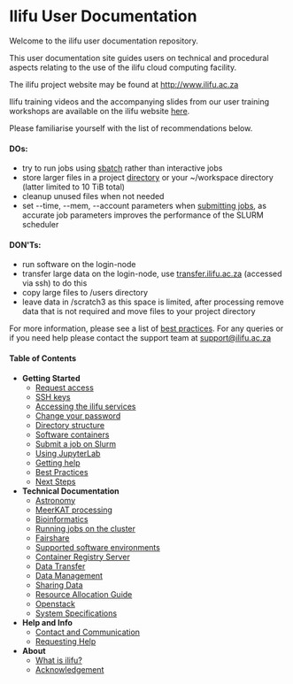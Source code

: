 Ilifu User Documentation
========================

Welcome to the ilifu user documentation repository.

This user documentation site guides users on technical and procedural aspects relating to the use of the ilifu cloud computing facility.

The ilifu project website may be found at http://www.ilifu.ac.za

Ilifu training videos and the accompanying slides from our user training workshops are available on the ilifu website [here](https://www.ilifu.ac.za/latest-training/).

Please familiarise yourself with the list of recommendations below.

#### DOs:
* try to run jobs using [sbatch](getting_started/submit_job_slurm#submitting-a-job-using-a-batch-script) rather than interactive jobs
* store larger files in a project [directory](data/directory_structure.md) or your ~/workspace directory (latter limited to 10 TiB total)
* cleanup unused files when not needed
* set --time, --mem, --account parameters when [submitting jobs](getting_started/submit_job_slurm#specifying-resources-when-running-jobs-on-slurm), as accurate job parameters improves the performance of the SLURM scheduler

#### DON'Ts:
* run software on the login-node
* transfer large data on the login-node, use [transfer.ilifu.ac.za](data/data_transfer) (accessed via ssh) to do this
* copy large files to /users directory
* leave data in /scratch3 as this space is limited, after processing remove data that is not required and move files to your project directory

For more information, please see a list of [best practices](getting_started/best_practices.md). For any queries or if you need help please contact the support team at [support@ilifu.ac.za](mailto:support@ilifu.ac.za)

#### Table of Contents
- **Getting Started**
  - [Request access](getting_started/request_access.md)
  - [SSH keys](getting_started/ssh.md)
  - [Accessing the ilifu services](getting_started/access_ilifu.md)
  - [Change your password](getting_started/change_password.md)
  - [Directory structure](data/directory_structure.md)
  - [Software containers](getting_started/container_environments.md)
  - [Submit a job on Slurm](getting_started/submit_job_slurm.md)
  - [Using JupyterLab](getting_started/using_jupyterlab.md)
  - [Getting help](getting_started/getting_help.md)
  - [Best Practices](getting_started/best_practices.md)
  - [Next Steps](getting_started/next_steps.md)
- **Technical Documentation**
  - [Astronomy](astronomy/astronomy_software.md)
  - [MeerKAT processing](astronomy/meerkat_processing.md)
  - [Bioinformatics](bioinformatics/cbio.md)
  - [Running jobs on the cluster](tech_docs/running_jobs.md)
  - [Fairshare](tech_docs/fairshare.md)
  - [Supported software environments](tech_docs/software_environments.md)
  - [Container Registry Server](tech_docs/container_registry.md)
  - [Data Transfer](data/data_transfer.md)
  - [Data Management](data/data_management.md)
  - [Sharing Data](data/sharing_data.md)
  - [Resource Allocation Guide](tech_docs/resource_allocation.md)
  - [Openstack](openstack/openstack.md)
  - [System Specifications](tech_docs/specifications.md)
- **Help and Info**
  - [Contact and Communication](help/contact.md)
  - [Requesting Help](help/requesting_help.md)
- **About**
  - [What is ilifu?](about/what_is.md)
  - [Acknowledgement](about/acknowledgement.md)
